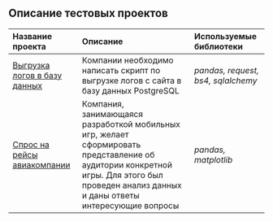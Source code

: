 ## Описание тестовых проектов

| Название проекта | Описание | Используемые библиотеки | 
| :---------------------- | :---------------------- | :---------------------- |
| [Выгрузка логов в базу данных](data-download-script) | Компании необходимо написать скрипт по выгрузке логов с сайта в базу данных PostgreSQL | *pandas, request, bs4, sqlalchemy* |
| [Спрос на рейсы авиакомпании](airline-flights-demand) | Компания, занимающаяся разработкой мобильных игр, желает сформировать представление об аудитории конкретной игры. Для этого был проведен анализ данных и даны ответы интересующие вопросы | *pandas, matplotlib* |
